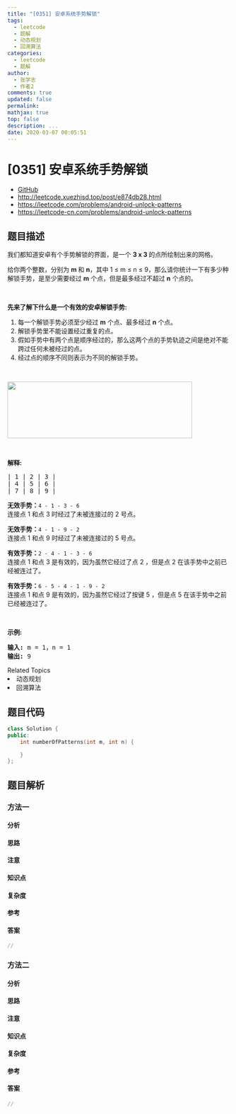 ```yaml
---
title: "[0351] 安卓系统手势解锁"
tags:
  - leetcode
  - 题解
  - 动态规划
  - 回溯算法
categories:
  - leetcode
  - 题解
author:
  - 张学志
  - 作者2
comments: true
updated: false
permalink:
mathjax: true
top: false
description: ...
date: 2020-03-07 00:05:51
---
```



# [0351] 安卓系统手势解锁
* [GitHub](https://github.com/algoboy101/LeetCodeCrowdsource/tree/master/_posts/QA/%5B0351%5D%20%E5%AE%89%E5%8D%93%E7%B3%BB%E7%BB%9F%E6%89%8B%E5%8A%BF%E8%A7%A3%E9%94%81.md)
* http://leetcode.xuezhisd.top/post/e874db28.html
* https://leetcode.com/problems/android-unlock-patterns
* https://leetcode-cn.com/problems/android-unlock-patterns


## 题目描述

<p>我们都知道安卓有个手势解锁的界面，是一个&nbsp;<strong>3 x 3 </strong>的点所绘制出来的网格。</p>

<p>给你两个整数，分别为&nbsp;<strong>​​m </strong>和 <strong>n</strong>，其中 1&nbsp;&le; m&nbsp;&le; n&nbsp;&le; 9，那么请你统计一下有多少种解锁手势，是至少需要经过&nbsp;<strong>m</strong>&nbsp;个点，但是最多经过不超过&nbsp;<strong>n</strong> 个点的。</p>

<p>&nbsp;</p>

<p><strong>先来了解下什么是一</strong><strong>个有效的安卓解锁手势:</strong></p>

<ol>
	<li>每一个解锁手势必须至少经过&nbsp;<strong>m</strong> 个点、最多经过&nbsp;<strong>n</strong>&nbsp;个点。</li>
	<li>解锁手势里不能设置经过重复的点。</li>
	<li>假如手势中有两个点是顺序经过的，那么这两个点的手势轨迹之间是绝对不能跨过任何未被经过的点。</li>
	<li>经过点的顺序不同则表示为不同的解锁手势。</li>
</ol>

<p>&nbsp;</p>

<pre><img src="https://raw.githubusercontent.com/algoboy101/LeetCodeCrowdsource/master/imgs/android-unlock.png" style="height: 128px; width: 418px;"></pre>

<p>&nbsp;</p>

<p><strong>解释:</strong></p>

<pre>| 1 | 2 | 3 |
| 4 | 5 | 6 |
| 7 | 8 | 9 |</pre>

<p><strong>无效手势：</strong><code>4 - 1 - 3 - 6 </code><br>
连接点 1 和点&nbsp;3 时经过了未被连接过的&nbsp;2 号点。</p>

<p><strong>无效手势：</strong><code>4 - 1 - 9 - 2</code><br>
连接点 1 和点 9 时经过了未被连接过的 5&nbsp;号点。</p>

<p><strong>有效手势：</strong><code>2 - 4 - 1 - 3 - 6</code><br>
连接点 1 和点&nbsp;3 是有效的，因为虽然它经过了点&nbsp;2 ，但是点 2 在该手势中之前已经被连过了。</p>

<p><strong>有效手势：</strong><code>6 - 5 - 4 - 1 - 9 - 2</code><br>
连接点 1 和点&nbsp;9 是有效的，因为虽然它经过了按键 5 ，但是点&nbsp;5 在该手势中之前已经被连过了。</p>

<p>&nbsp;</p>

<p><strong>示例:</strong></p>

<pre><strong>输入: </strong>m = 1，n = 1
<strong>输出: </strong>9
</pre>
<div><div>Related Topics</div><div><li>动态规划</li><li>回溯算法</li></div></div>


## 题目代码

```cpp
class Solution {
public:
    int numberOfPatterns(int m, int n) {

    }
};
```


## 题目解析


### 方法一

#### 分析

#### 思路

#### 注意

#### 知识点

#### 复杂度

#### 参考

#### 答案

```cpp
//
```


### 方法二

#### 分析

#### 思路

#### 注意

#### 知识点

#### 复杂度

#### 参考

#### 答案

```cpp
//
```



